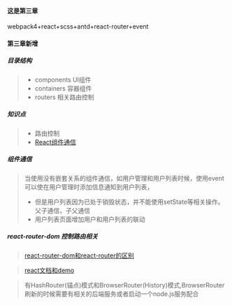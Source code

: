 #### 这是第三章

webpack4+react+scss+antd+react-router+event


#### 第三章新增

##### 目录结构
> - components UI组件
> - containers 容器组件
> - routers 相关路由控制

##### 知识点

> - 路由控制
> - [React组件通信](https://segmentfault.com/a/1190000012361461#articleHeader6)


#####  组件通信
>  当使用没有嵌套关系的组件通信，如用户管理和用户列表时候，使用event可以使在用户管理时添加信息通知到用户列表，
> - 但是用户列表因为已处于销毁状态，并不能使用setState等相关操作。
>  父子通信，子父通信
> - 用户列表页面增加用户和用户列表的联动

##### react-router-dom 控制路由相关

> [react-router-dom和react-router的区别](https://github.com/mrdulin/blog/issues/42)

> [react文档和demo](https://reacttraining.com/react-router/web/example/basic)

> 有HashRouter(锚点)模式和BrowserRouter(History)模式,BrowserRouter刷新的时候需要有相关的后端服务或者启动一个node.js服务配合





